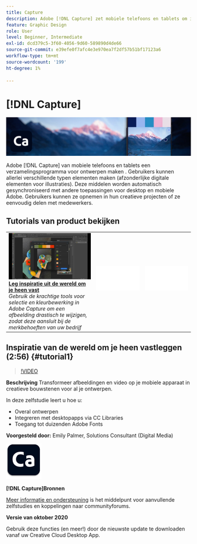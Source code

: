 ```yaml
---
title: Capture
description: Adobe [!DNL Capture] zet mobiele telefoons en tablets om in een ontwerpverzamelingsinstrument
feature: Graphic Design
role: User
level: Beginner, Intermediate
exl-id: dcd379c5-3f60-4056-9d60-589890d4de66
source-git-commit: e39efe0f7afc4e3e970ea7f2df57b51bf17123a6
workflow-type: tm+mt
source-wordcount: '199'
ht-degree: 1%

---
```


# [!DNL Capture]

![Hoofdafbeelding van zelfstudie](../assets/Capture.jpg)

Adobe [!DNL Capture] van mobiele telefoons en tablets een verzamelingsprogramma voor ontwerpen maken . Gebruikers kunnen allerlei verschillende typen elementen maken (afzonderlijke digitale elementen voor illustraties).   Deze middelen worden automatisch gesynchroniseerd met andere toepassingen voor desktop en mobiele Adobe. Gebruikers kunnen ze opnemen in hun creatieve projecten of ze eenvoudig delen met medewerkers.

## Tutorials van product bekijken

<table style="table-layout:fixed">
<tr>
 <td>
   <a href="capture.md#tutorial1">
      <img alt="Leg inspiratie uit de wereld om je heen vast" src="../assets/capture_palmer_thumbnail.jpg" />
   </a>
    <div>
   <a href="capture.md#tutorial1"><strong>Leg inspiratie uit de wereld om je heen vast</strong></a>
    </div>
    <em>Gebruik de krachtige tools voor selectie en kleurbewerking in Adobe Capture om een afbeelding drastisch te wijzigen, zodat deze aansluit bij de merkbehoeften van uw bedrijf</em>
    <br>
  </td>
  <td>
    <img alt="Spacer" src="../assets/Whitespacer.png" />
    <div>
    <br>
  </td>
  <td>
    <img alt="Spacer" src="../assets/Whitespacer.png" />
    <div>
    <br>
  </td>
</tr>
</table>

## Inspiratie van de wereld om je heen vastleggen (2:56) {#tutorial1}

>[!VIDEO](https://video.tv.adobe.com/v/326825?hidetitle=true)

**Beschrijving**
Transformeer afbeeldingen en video op je mobiele apparaat in creatieve bouwstenen voor al je ontwerpen.

In deze zelfstudie leert u hoe u:
* Overal ontwerpen
* Integreren met desktopapps via CC Libraries
* Toegang tot duizenden Adobe Fonts

**Voorgesteld door:**
Emily Palmer, Solutions Consultant (Digital Media)

![Logo vastleggen](../assets/ca_appicon_96.png)

**[!DNL Capture]Bronnen**

[Meer informatie en ondersteuning](https://helpx.adobe.com/mobile-apps/help/capture-faq.html) is het middelpunt voor aanvullende zelfstudies en koppelingen naar communityforums.

**Versie van oktober 2020**

Gebruik deze functies (en meer!) door de nieuwste update te downloaden vanaf uw Creative Cloud Desktop App.
